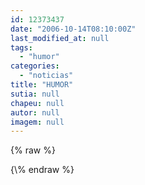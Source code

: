 ```yaml
---
id: 12373437
date: "2006-10-14T08:10:00Z"
last_modified_at: null
tags:
  - "humor"
categories:
  - "noticias"
title: "HUMOR"
sutia: null
chapeu: null
autor: null
imagem: null
---
```

{\% raw %}
<p> </p>
{\% endraw %}